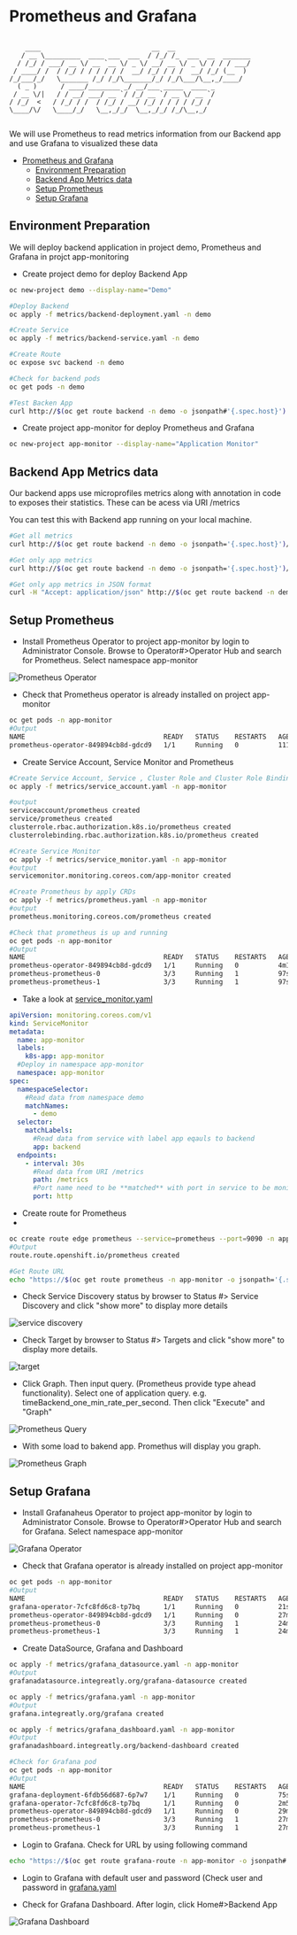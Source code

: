 # Prometheus and Grafana
```

    ____                            __  __                       
   / __ \_________  ____ ___  ___  / /_/ /_  ___  __  _______    
  / /_/ / ___/ __ \/ __ `__ \/ _ \/ __/ __ \/ _ \/ / / / ___/    
 / ____/ /  / /_/ / / / / / /  __/ /_/ / / /  __/ /_/ (__  )     
/_/___/_/   \_______ /_/ /_/\_______/_/ /_/\___/\__,_/____/      
  ( _ )      / ____/________ _/ __/___ _____  ____ _             
 / __ \/|   / / __/ ___/ __ `/ /_/ __ `/ __ \/ __ `/             
/ /_/  <   / /_/ / /  / /_/ / __/ /_/ / / / / /_/ /              
\____/\/   \____/_/   \__,_/_/  \__,_/_/ /_/\__,_/               
                                                                 

```
We will use Prometheus to read metrics information from our Backend app and use Grafana to visualized these data

<!-- TOC -->

- [Prometheus and Grafana](#prometheus-and-grafana)
  - [Environment Preparation](#environment-preparation)
  - [Backend App Metrics data](#backend-app-metrics-data)
  - [Setup Prometheus](#setup-prometheus)
  - [Setup Grafana](#setup-grafana)

<!-- /TOC -->

## Environment Preparation

We will deploy backend application in project demo, Prometheus and Grafana in projct app-monitoring

* Create project demo for deploy Backend App
  
```bash
oc new-project demo --display-name="Demo"

#Deploy Backend
oc apply -f metrics/backend-deployment.yaml -n demo

#Create Service
oc apply -f metrics/backend-service.yaml -n demo

#Create Route
oc expose svc backend -n demo

#Check for backend pods
oc get pods -n demo

#Test Backen App
curl http://$(oc get route backend -n demo -o jsonpath#'{.spec.host}')
```
* Create project app-monitor for deploy Prometheus and Grafana

```bash
oc new-project app-monitor --display-name="Application Monitor"
```

## Backend App Metrics data

Our backend apps use microprofiles metrics along with annotation in code to exposes their statistics.  These can be acess via URI /metrics

You can test this with Backend app running on your local machine.

```bash
#Get all metrics
curl http://$(oc get route backend -n demo -o jsonpath='{.spec.host}')/metrics

#Get only app metrics
curl http://$(oc get route backend -n demo -o jsonpath='{.spec.host}')/metrics/application

#Get only app metrics in JSON format
curl -H "Accept: application/json" http://$(oc get route backend -n demo -o jsonpath='{.spec.host}')/metrics/application
```

## Setup Prometheus

* Install Prometheus Operator to project app-monitor by login to Administrator Console. Browse to Operator#>Operator Hub and search for Prometheus. Select namespace app-monitor

![Prometheus Operator](imagesdir/install-prometheus-operator.png)
<!-- image::imagesdir/install-prometheus-operator.png[Prometheus Operator,40%,40%] -->

* Check that Prometheus operator is already installed on project app-monitor

```bash
oc get pods -n app-monitor
#Output
NAME                                   READY   STATUS    RESTARTS   AGE
prometheus-operator-849894cb8d-gdcd9   1/1     Running   0          111s
```

* Create Service Account, Service Monitor and Prometheus 

```bash
#Create Service Account, Service , Cluster Role and Cluster Role Binding
oc apply -f metrics/service_account.yaml -n app-monitor

#output
serviceaccount/prometheus created
service/prometheus created
clusterrole.rbac.authorization.k8s.io/prometheus created
clusterrolebinding.rbac.authorization.k8s.io/prometheus created

#Create Service Monitor
oc apply -f metrics/service_monitor.yaml -n app-monitor
#output
servicemonitor.monitoring.coreos.com/app-monitor created

#Create Prometheus by apply CRDs
oc apply -f metrics/prometheus.yaml -n app-monitor
#output
prometheus.monitoring.coreos.com/prometheus created

#Check that prometheus is up and running
oc get pods -n app-monitor
#Output
NAME                                   READY   STATUS    RESTARTS   AGE
prometheus-operator-849894cb8d-gdcd9   1/1     Running   0          4m17s
prometheus-prometheus-0                3/3     Running   1          97s
prometheus-prometheus-1                3/3     Running   1          97s
```

* Take a look at [service_monitor.yaml](../metrics/service_monitor.yaml)

```yaml
apiVersion: monitoring.coreos.com/v1
kind: ServiceMonitor
metadata:
  name: app-monitor
  labels:
    k8s-app: app-monitor
  #Deploy in namespace app-monitor
  namespace: app-monitor
spec:
  namespaceSelector:
    #Read data from namespace demo
    matchNames:
      - demo
  selector:
    matchLabels:
      #Read data from service with label app eqauls to backend
      app: backend
  endpoints:
    - interval: 30s
      #Read data from URI /metrics
      path: /metrics
      #Port name need to be **matched** with port in service to be monitored 
      port: http
```

* Create route for Prometheus
* 
```bash
oc create route edge prometheus --service=prometheus --port=9090 -n app-monitor
#Output
route.route.openshift.io/prometheus created

#Get Route URL
echo "https://$(oc get route prometheus -n app-monitor -o jsonpath='{.spec.host}')"
```



* Check Service Discovery status by browser to Status #> Service Discovery and click "show more" to display more details

![service discovery](imagesdir/prometheus-service-discovery.png)

* Check Target by browser to Status #> Targets and click "show more" to display more details.

![target](imagesdir/prometheus-target.png)

* Click Graph. Then input query. (Prometheus provide type ahead functionality). Select one of application query. e.g. timeBackend_one_min_rate_per_second. Then click "Execute" and "Graph"

![Prometheus Query](prometheus-query.png)

* With some load to bakend app. Promethus will display you graph.

![Prometheus Graph](prometheus-request-per-minute.png)

## Setup Grafana

* Install Grafanaheus Operator to project app-monitor by login to Administrator Console. Browse to Operator#>Operator Hub and search for Grafana. Select namespace app-monitor

![Grafana Operator](imagesdir/grafana-operator.png)

* Check that Grafana operator is already installed on project app-monitor

```bash
oc get pods -n app-monitor
#Output
NAME                                   READY   STATUS    RESTARTS   AGE
grafana-operator-7cfc8fd6c8-tp7bq      1/1     Running   0          21s
prometheus-operator-849894cb8d-gdcd9   1/1     Running   0          27m
prometheus-prometheus-0                3/3     Running   1          24m
prometheus-prometheus-1                3/3     Running   1          24m

```

* Create DataSource, Grafana and Dashboard

```bash
oc apply -f metrics/grafana_datasource.yaml -n app-monitor
#Output
grafanadatasource.integreatly.org/grafana-datasource created

oc apply -f metrics/grafana.yaml -n app-monitor
#Output
grafana.integreatly.org/grafana created

oc apply -f metrics/grafana_dashboard.yaml -n app-monitor
#Output
grafanadashboard.integreatly.org/backend-dashboard created

#Check for Grafana pod
oc get pods -n app-monitor
#Output
NAME                                   READY   STATUS    RESTARTS   AGE
grafana-deployment-6fdb56d687-6p7w7    1/1     Running   0          75s
grafana-operator-7cfc8fd6c8-tp7bq      1/1     Running   0          2m50s
prometheus-operator-849894cb8d-gdcd9   1/1     Running   0          29m
prometheus-prometheus-0                3/3     Running   1          27m
prometheus-prometheus-1                3/3     Running   1          27m

```

* Login to Grafana. Check for URL by using following command

```bash
echo "https://$(oc get route grafana-route -n app-monitor -o jsonpath#'{.spec.host}')"
```

* Login to Grafana with default user and password (Check user and password in [grafana.yaml](../metrics/grafana.yaml)

* Check for Grafana Dashboard. After login, click Home#>Backend App

![Grafana Dashboard](imagesdir/grafana-dashboard.png)


